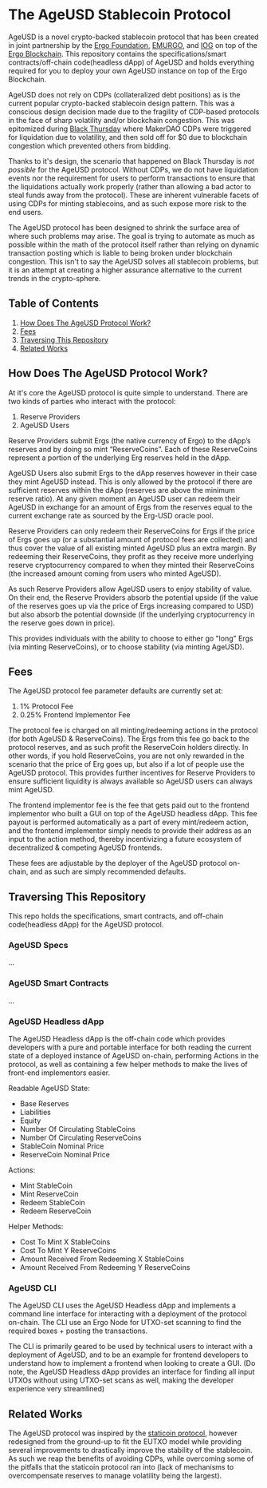 # The AgeUSD Stablecoin Protocol

AgeUSD is a novel crypto-backed stablecoin protocol that has been created in joint partnership by the [Ergo Foundation](https://ergoplatform.org/en/foundation/), [EMURGO](https://emurgo.io/), and [IOG](https://iohk.io/en/about/) on top of the [Ergo Blockchain](https://ergoplatform.org/). This repository contains the specifications/smart contracts/off-chain code(headless dApp) of AgeUSD and holds everything required for you to deploy your own AgeUSD instance on top of the Ergo Blockchain.

AgeUSD does not rely on CDPs (collateralized debt positions) as is the current popular crypto-backed stablecoin design pattern. This was a conscious design decision made due to the fragility of CDP-based protocols in the face of sharp volatility and/or blockchain congestion. This was epitomized during [Black Thursday](https://forum.makerdao.com/t/black-thursday-response-thread/1433) where MakerDAO CDPs were triggered for liquidation due to volatility, and then sold off for $0 due to blockchain congestion which prevented others from bidding.

Thanks to it's design, the scenario that happened on Black Thursday is *not possible* for the AgeUSD protocol. Without CDPs, we do not have liquidation events nor the requirement for users to perform transactions to ensure that the liquidations actually work properly (rather than allowing a bad actor to steal funds away from the protocol). These are inherent vulnerable facets of using CDPs for minting stablecoins, and as such expose more risk to the end users.

The AgeUSD protocol has been designed to shrink the surface area of where such problems may arise. The goal is trying to automate as much as possible within the math of the protocol itself rather than relying on dynamic transaction posting which is liable to being broken under blockchain congestion. This isn't to say the AgeUSD solves all stablecoin problems, but it is an attempt at creating a higher assurance alternative to the current trends in the crypto-sphere.

## Table of Contents
1. [How Does The AgeUSD Protocol Work?](#how-does-the-ageusd-protocol-work-)
2. [Fees](#fees)
3. [Traversing This Repository](#traversing-this-repository)
4. [Related Works](#related-works)



## How Does The AgeUSD Protocol Work?
At it's core the AgeUSD protocol is quite simple to understand. There are two kinds of parties who interact with the protocol:
1. Reserve Providers
2. AgeUSD Users

Reserve Providers submit Ergs (the native currency of Ergo) to the dApp’s reserves and by doing so mint “ReserveCoins”. Each of these ReserveCoins represent a portion of the underlying Erg reserves held in the dApp.

AgeUSD Users also submit Ergs to the dApp reserves however in their case they mint AgeUSD instead. This is only allowed by the protocol if there are sufficient reserves within the dApp (reserves are above the minimum reserve ratio). At any given moment an AgeUSD user can redeem their AgeUSD in exchange for an amount of Ergs from the reserves equal to the current exchange rate as sourced by the Erg-USD oracle pool.

Reserve Providers can only redeem their ReserveCoins for Ergs if the price of Ergs goes up (or a substantial amount of protocol fees are collected) and thus cover the value of all existing minted AgeUSD plus an extra margin. By redeeming their ReserveCoins, they profit as they receive more underlying reserve cryptocurrency compared to when they minted their ReserveCoins (the increased amount coming from users who minted AgeUSD).

As such Reserve Providers allow AgeUSD users to enjoy stability of value. On their end, the Reserve Providers absorb the potential upside (if the value of the reserves goes up via the price of Ergs increasing compared to USD) but also absorb the potential downside (if the underlying cryptocurrency in the reserve goes down in price).

This provides individuals with the ability to choose to either go "long" Ergs (via minting ReserveCoins), or to choose stability (via minting AgeUSD).


## Fees
The AgeUSD protocol fee parameter defaults are currently set at:

1. 1% Protocol Fee
2. 0.25% Frontend Implementor Fee

The protocol fee is charged on all minting/redeeming actions in the protocol (for both AgeUSD & ReserveCoins). The Ergs from this fee go back to the protocol reserves, and as such profit the ReserveCoin holders directly. In other words, if you hold ReserveCoins, you are not only rewarded in the scenario that the price of Erg goes up, but also if a lot of people use the AgeUSD protocol. This provides further incentives for Reserve Providers to ensure sufficient liquidity is always available so AgeUSD users can always mint AgeUSD.

The frontend implementor fee is the fee that gets paid out to the frontend implementor who built a GUI on top of the AgeUSD headless dApp. This fee payout is performed automatically as a part of every mint/redeem action, and the frontend implementor simply needs to provide their address as an input to the action method, thereby incentivizing a future ecosystem of decentralized & competing AgeUSD frontends.

These fees are adjustable by the deployer of the AgeUSD protocol on-chain, and as such are simply recommended defaults.


## Traversing This Repository
This repo holds the specifications, smart contracts, and off-chain code(headless dApp) for the AgeUSD protocol.


### AgeUSD Specs

...


### AgeUSD Smart Contracts


...


### AgeUSD Headless dApp
The AgeUSD Headless dApp is the off-chain code which provides developers with a pure and portable interface for both reading the current state of a deployed instance of AgeUSD on-chain, performing Actions in the protocol, as well as containing a few helper methods to make the lives of front-end implementors easier.

Readable AgeUSD State:
- Base Reserves
- Liabilities
- Equity
- Number Of Circulating StableCoins
- Number Of Circulating ReserveCoins
- StableCoin Nominal Price
- ReserveCoin Nominal Price


Actions:
- Mint StableCoin
- Mint ReserveCoin
- Redeem StableCoin
- Redeem ReserveCoin


Helper Methods:
- Cost To Mint X StableCoins
- Cost To Mint Y ReserveCoins
- Amount Received From Redeeming X StableCoins
- Amount Received From Redeeming Y ReserveCoins



### AgeUSD CLI
The AgeUSD CLI uses the AgeUSD Headless dApp and implements a command line interface for interacting with a deployment of the protocol on-chain. The CLI use an Ergo Node for UTXO-set scanning to find the required boxes + posting the transactions.

The CLI is primarily geared to be used by technical users to interact with a deployment of AgeUSD, and to be an example for frontend developers to understand how to implement a frontend when looking to create a GUI. (Do note, the AgeUSD Headless dApp provides an interface for finding all input UTXOs without using UTXO-set scans as well, making the developer experience very streamlined)



## Related Works

The AgeUSD protocol was inspired by the [staticoin protocol](http://staticoin.com/whitepaper.pdf), however redesigned from the ground-up to fit the EUTXO model while providing several improvements to drastically improve the stability of the stablecoin. As such we reap the benefits of avoiding CDPs, while overcoming some of the pitfalls that the staticoin protocol ran into (lack of mechanisms to overcompensate reserves to manage volatility being the largest).